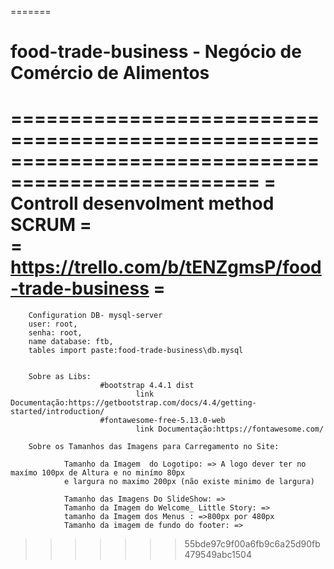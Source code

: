 
=======
# food-trade-business - Negócio de Comércio  de Alimentos


===================================================================================================
=        Controll desenvolment method SCRUM                                                       =              
=       https://trello.com/b/tENZgmsP/food-trade-business                                         =
 ================================================================================================== 

        Configuration DB- mysql-server
        user: root,
        senha: root,
        name database: ftb,
        tables import paste:food-trade-business\db.mysql
        
        
        Sobre as Libs: 
                        #bootstrap 4.4.1 dist
                                link Documentação:https://getbootstrap.com/docs/4.4/getting-started/introduction/
                        #fontawesome-free-5.13.0-web
                                link Documentação:https://fontawesome.com/

        Sobre os Tamanhos das Imagens para Carregamento no Site:

                Tamanho da Imagem  do Logotipo: => A logo dever ter no maxímo 100px de Altura e no minímo 80px
                e largura no maximo 200px (não existe minimo de largura) 
        
                Tamanho das Imagens Do SlideShow: =>
                Tamanho da Imagem do Welcome_ Little Story: =>
                tamanho da Imagem dos Menus : =>800px por 480px 
                Tamanho da imagem de fundo do footer: =>
        
        
        
>>>>>>> 55bde97c9f00a6fb9c6a25d90fb479549abc1504
